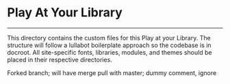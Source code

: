 # Play At Your Library
--------------------

This directory contains the custom files for this Play at your Library. 
The structure will follow a lullabot boilerplate approach so the codebase
is in docroot. All site-specific fonts, libraries, modules, and themes 
should be placed in their respective directories.

Forked branch; will have merge pull with master; dummy comment, ignore
